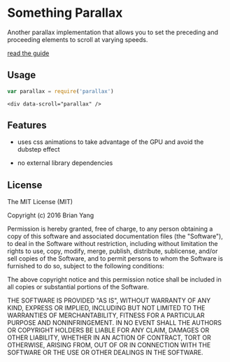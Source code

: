 # Something Parallax

Another parallax implementation that allows you to set the preceding and proceeding elements to scroll at varying speeds.

[read the guide](https://github.com/brianyang/custom-parallax/blob/master/parallax.js.md)

## Usage

```js
var parallax = require('parallax')
```

```
<div data-scroll="parallax" />
```

## Features

* uses css animations to take advantage of the GPU and avoid the dubstep effect

* no external library dependencies


## License


The MIT License (MIT)

Copyright (c) 2016 Brian Yang

Permission is hereby granted, free of charge, to any person obtaining a copy of this software and associated documentation files (the "Software"), to deal in the Software without restriction, including without limitation the rights to use, copy, modify, merge, publish, distribute, sublicense, and/or sell copies of the Software, and to permit persons to whom the Software is furnished to do so, subject to the following conditions:

The above copyright notice and this permission notice shall be included in all copies or substantial portions of the Software.

THE SOFTWARE IS PROVIDED "AS IS", WITHOUT WARRANTY OF ANY KIND, EXPRESS OR IMPLIED, INCLUDING BUT NOT LIMITED TO THE WARRANTIES OF MERCHANTABILITY, FITNESS FOR A PARTICULAR PURPOSE AND NONINFRINGEMENT. IN NO EVENT SHALL THE AUTHORS OR COPYRIGHT HOLDERS BE LIABLE FOR ANY CLAIM, DAMAGES OR OTHER LIABILITY, WHETHER IN AN ACTION OF CONTRACT, TORT OR OTHERWISE, ARISING FROM, OUT OF OR IN CONNECTION WITH THE SOFTWARE OR THE USE OR OTHER DEALINGS IN THE SOFTWARE.
